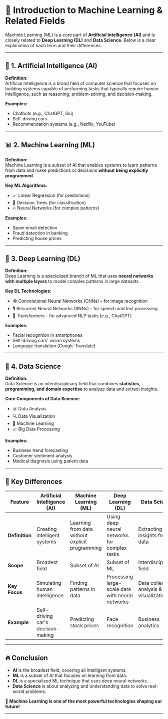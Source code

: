 # 🚀 Introduction to Machine Learning & Related Fields

Machine Learning (ML) is a core part of **Artificial Intelligence (AI)** and is closely related to **Deep Learning (DL)** and **Data Science**. Below is a clear explanation of each term and their differences.

---

## 🤖 1. Artificial Intelligence (AI)

**Definition:**  
Artificial Intelligence is a broad field of computer science that focuses on building systems capable of performing tasks that typically require human intelligence, such as reasoning, problem-solving, and decision-making.

**Examples:**

- Chatbots (e.g., ChatGPT, Siri)
- Self-driving cars
- Recommendation systems (e.g., Netflix, YouTube)

---

## 📊 2. Machine Learning (ML)

**Definition:**  
Machine Learning is a subset of AI that enables systems to learn patterns from data and make predictions or decisions **without being explicitly programmed**.

**Key ML Algorithms:**

- 📈 Linear Regression (for predictions)
- 🌳 Decision Trees (for classification)
- 🔥 Neural Networks (for complex patterns)

**Examples:**

- Spam email detection
- Fraud detection in banking
- Predicting house prices

---

## 🧠 3. Deep Learning (DL)

**Definition:**  
Deep Learning is a specialized branch of ML that uses **neural networks with multiple layers** to model complex patterns in large datasets.

**Key DL Technologies:**

- 🕸️ Convolutional Neural Networks (CNNs) – for image recognition
- 🎙️ Recurrent Neural Networks (RNNs) – for speech and text processing
- 🚀 Transformers – for advanced NLP tasks (e.g., ChatGPT)

**Examples:**

- Facial recognition in smartphones
- Self-driving cars' vision systems
- Language translation (Google Translate)

---

## 📡 4. Data Science

**Definition:**  
Data Science is an interdisciplinary field that combines **statistics, programming, and domain expertise** to analyze data and extract insights.

**Core Components of Data Science:**

- 📊 Data Analysis
- 🔍 Data Visualization
- 🤖 Machine Learning
- 📈 Big Data Processing

**Examples:**

- Business trend forecasting
- Customer sentiment analysis
- Medical diagnosis using patient data

---

## 🎯 Key Differences

| Feature        | Artificial Intelligence (AI)       | Machine Learning (ML)                           | Deep Learning (DL)                               | Data Science                              |
| -------------- | ---------------------------------- | ----------------------------------------------- | ------------------------------------------------ | ----------------------------------------- |
| **Definition** | Creating intelligent systems       | Learning from data without explicit programming | Using deep neural networks for complex tasks     | Extracting insights from data             |
| **Scope**      | Broadest field                     | Subset of AI                                    | Subset of ML                                     | Interdisciplinary field                   |
| **Key Focus**  | Simulating human intelligence      | Finding patterns in data                        | Processing large-scale data with neural networks | Data collection, analysis & visualization |
| **Example**    | Self-driving car's decision-making | Predicting stock prices                         | Face recognition                                 | Business analytics                        |

---

## 🔥 Conclusion

- **AI** is the broadest field, covering all intelligent systems.
- **ML** is a subset of AI that focuses on learning from data.
- **DL** is a specialized ML technique that uses deep neural networks.
- **Data Science** is about analyzing and understanding data to solve real-world problems.

🚀 **Machine Learning is one of the most powerful technologies shaping our future!**

---
